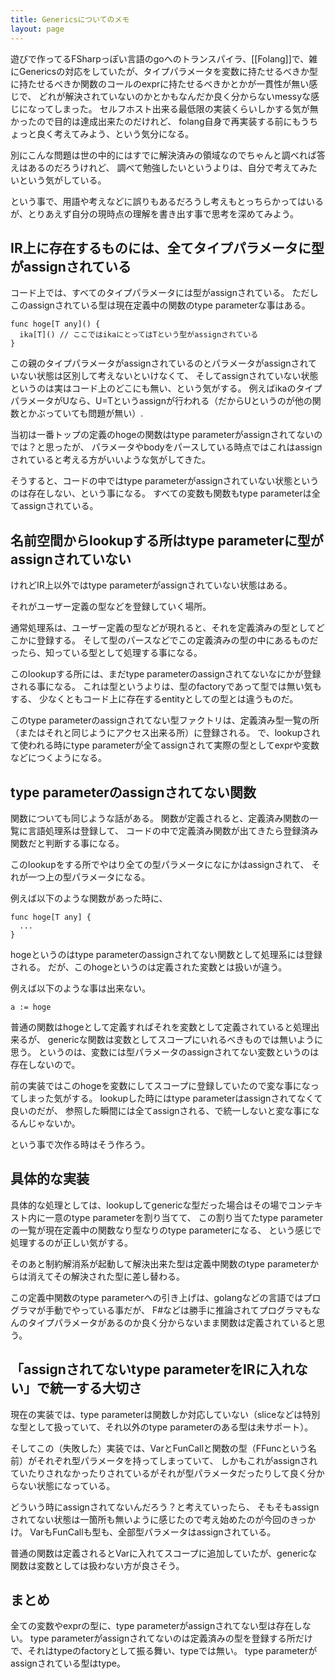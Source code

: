 ```yaml
---
title: Genericsについてのメモ
layout: page
---
```

遊びで作ってるFSharpっぽい言語のgoへのトランスパイラ、[[Folang]]で、雑にGenericsの対応をしていたが、タイプパラメータを変数に持たせるべきか型に持たせるべきか関数のコールのexprに持たせるべきかとかが一貫性が無い感じで、
どれが解決されていないのかとかもなんだか良く分からないmessyな感じになってしまった。
セルフホスト出来る最低限の実装くらいしかする気が無かったので目的は達成出来たのだけれど、
folang自身で再実装する前にもうちょっと良く考えてみよう、という気分になる。

別にこんな問題は世の中的にはすでに解決済みの領域なのでちゃんと調べれば答えはあるのだろうけれど、
調べて勉強したいというよりは、自分で考えてみたいという気がしている。

という事で、用語や考えなどに誤りもあるだろうし考えもとっちらかってはいるが、とりあえず自分の現時点の理解を書き出す事で思考を深めてみよう。

## IR上に存在するものには、全てタイプパラメータに型がassignされている

コード上では、すべてのタイプパラメータには型がassignされている。
ただしこのassignされている型は現在定義中の関数のtype parameterな事はある。

```
func hoge[T any]() {
  ika[T]() // ここではikaにとってはTという型がassignされている
}
```

この親のタイプパラメータがassignされているのとパラメータがassignされていない状態は区別して考えないといけなくて、
そしてassignされていない状態というのは実はコード上のどこにも無い、という気がする。
例えばikaのタイプパラメータがUなら、U=Tというassignが行われる（だからUというのが他の関数とかぶっていても問題が無い）.

当初は一番トップの定義のhogeの関数はtype parameterがassignされてないのでは？と思ったが、
パラメータやbodyをパースしている時点ではこれはassignされていると考える方がいいような気がしてきた。

そうすると、コードの中ではtype parameterがassignされていない状態というのは存在しない、という事になる。
すべての変数も関数もtype parameterは全てassignされている。

## 名前空間からlookupする所はtype parameterに型がassignされていない

けれどIR上以外ではtype parameterがassignされていない状態はある。

それがユーザー定義の型などを登録していく場所。

通常処理系は、ユーザー定義の型などが現れると、それを定義済みの型としてどこかに登録する。
そして型のパースなどでこの定義済みの型の中にあるものだったら、知っている型として処理する事になる。

このlookupする所には、まだtype parameterのassignされてないなにかが登録される事になる。
これは型というよりは、型のfactoryであって型では無い気もする、
少なくともコード上に存在するentityとしての型とは違うものだ。

このtype parameterのassignされてない型ファクトリは、定義済み型一覧の所（またはそれと同じようにアクセス出来る所）に登録される。
で、lookupされて使われる時にtype parameterが全てassignされて実際の型としてexprや変数などにつくようになる。

## type parameterのassignされてない関数

関数についても同じような話がある。
関数が定義されると、定義済み関数の一覧に言語処理系は登録して、
コードの中で定義済み関数が出てきたら登録済み関数だと判断する事になる。

このlookupをする所でやはり全ての型パラメータになにかはassignされて、
それが一つ上の型パラメータになる。

例えば以下のような関数があった時に、

```
func hoge[T any] {
  ...
}
```

hogeというのはtype parameterのassignされてない関数として処理系には登録される。
だが、このhogeというのは定義された変数とは扱いが違う。

例えば以下のような事は出来ない。

```
a := hoge
```

普通の関数はhogeとして定義すればそれを変数として定義されていると処理出来るが、
genericな関数は変数としてスコープにいれるべきものでは無いように思う。
というのは、変数には型パラメータのassignされてない変数というのは存在しないので。

前の実装ではこのhogeを変数にしてスコープに登録していたので変な事になってしまった気がする。
lookupした時にはtype parameterはassignされてなくて良いのだが、
参照した瞬間には全てassignされる、で統一しないと変な事になるんじゃないか。

という事で次作る時はそう作ろう。

## 具体的な実装

具体的な処理としては、lookupしてgenericな型だった場合はその場でコンテキスト内に一意のtype parameterを割り当てて、
この割り当てたtype parameterの一覧が現在定義中の関数なり型なりのtype parameterになる、
という感じで処理するのが正しい気がする。

そのあと制約解消系が起動して解決出来た型は定義中関数のtype parameterからは消えてその解決された型に差し替わる。

この定義中関数のtype parameterへの引き上げは、golangなどの言語ではプログラマが手動でやっている事だが、
F#などは勝手に推論されてプログラマもなんのタイプパラメータがあるのか良く分からないまま関数は定義されていると思う。

## 「assignされてないtype parameterをIRに入れない」で統一する大切さ

現在の実装では、type parameterは関数しか対応していない（sliceなどは特別な型として扱っていて、それ以外のtype parameterのある型は未サポート）。

そしてこの（失敗した）実装では、VarとFunCallと関数の型（FFuncという名前）がそれぞれ型パラメータを持ってしまっていて、
しかもこれがassignされていたりされなかったりされているがそれが型パラメータだったりして良く分からない状態になっている。

どういう時にassignされてないんだろう？と考えていったら、
そもそもassignされてない状態は一箇所も無いように感じたので考え始めたのが今回のきっかけ。
VarもFunCallも型も、全部型パラメータはassignされている。

普通の関数は定義されるとVarに入れてスコープに追加していたが、genericな関数は変数としては扱わない方が良さそう。

## まとめ

全ての変数やexprの型に、type parameterがassignされてない型は存在しない。
type parameterがassignされてないのは定義済みの型を登録する所だけで、それはtypeのfactoryとして振る舞い、typeでは無い。
type parameterがassignされている型はtype。